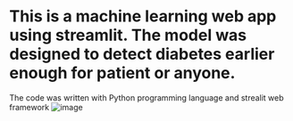 # This is a machine learning web app using streamlit. The model was designed to detect diabetes earlier enough for patient or anyone.
The code was written with Python programming language and strealit web framework
![image](https://user-images.githubusercontent.com/44204136/127257861-32e2254c-0d98-41c1-8887-b9b365257194.png)
